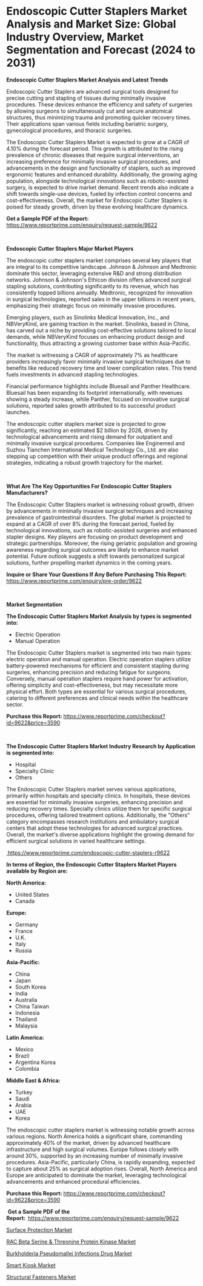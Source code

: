 <p><h1>Endoscopic Cutter Staplers Market Analysis and Market Size: Global Industry Overview, Market Segmentation and Forecast (2024 to 2031)</h1></p><p><strong>Endoscopic Cutter Staplers Market Analysis and Latest Trends</strong></p>
<p><p>Endoscopic Cutter Staplers are advanced surgical tools designed for precise cutting and stapling of tissues during minimally invasive procedures. These devices enhance the efficiency and safety of surgeries by allowing surgeons to simultaneously cut and secure anatomical structures, thus minimizing trauma and promoting quicker recovery times. Their applications span various fields including bariatric surgery, gynecological procedures, and thoracic surgeries.</p><p>The Endoscopic Cutter Staplers Market is expected to grow at a CAGR of 4.10% during the forecast period. This growth is attributed to the rising prevalence of chronic diseases that require surgical interventions, an increasing preference for minimally invasive surgical procedures, and advancements in the design and functionality of staplers, such as improved ergonomic features and enhanced durability. Additionally, the growing aging population, alongside technological innovations such as robotic-assisted surgery, is expected to drive market demand. Recent trends also indicate a shift towards single-use devices, fueled by infection control concerns and cost-effectiveness. Overall, the market for Endoscopic Cutter Staplers is poised for steady growth, driven by these evolving healthcare dynamics.</p></p>
<p><strong>Get a Sample PDF of the Report:&nbsp;</strong> <a href="https://www.reportprime.com/enquiry/request-sample/9622?utm_campaign=1833&utm_medium=2&utm_source=Github&utm_content=ia&utm_term=28112024&utm_id=endoscopic-cutter-staplers">https://www.reportprime.com/enquiry/request-sample/9622</a></p>
<p>&nbsp;</p>
<p><strong>Endoscopic Cutter Staplers Major Market Players</strong></p>
<p><p>The endoscopic cutter staplers market comprises several key players that are integral to its competitive landscape. Johnson & Johnson and Medtronic dominate this sector, leveraging extensive R&D and strong distribution networks. Johnson & Johnson's Ethicon division offers advanced surgical stapling solutions, contributing significantly to its revenue, which has consistently topped billions annually. Medtronic, recognized for innovation in surgical technologies, reported sales in the upper billions in recent years, emphasizing their strategic focus on minimally invasive procedures.</p><p>Emerging players, such as Sinolinks Medical Innovation, Inc., and NBVeryKind, are gaining traction in the market. Sinolinks, based in China, has carved out a niche by providing cost-effective solutions tailored to local demands, while NBVeryKind focuses on enhancing product design and functionality, thus attracting a growing customer base within Asia-Pacific.</p><p>The market is witnessing a CAGR of approximately 7% as healthcare providers increasingly favor minimally invasive surgical techniques due to benefits like reduced recovery time and lower complication rates. This trend fuels investments in advanced stapling technologies.</p><p>Financial performance highlights include Bluesail and Panther Healthcare. Bluesail has been expanding its footprint internationally, with revenues showing a steady increase, while Panther, focused on innovative surgical solutions, reported sales growth attributed to its successful product launches.</p><p>The endoscopic cutter staplers market size is projected to grow significantly, reaching an estimated $2 billion by 2026, driven by technological advancements and rising demand for outpatient and minimally invasive surgical procedures. Companies like Enginemed and Suzhou Tianchen International Medical Technology Co., Ltd. are also stepping up competition with their unique product offerings and regional strategies, indicating a robust growth trajectory for the market.</p></p>
<p>&nbsp;</p>
<p><strong>What Are The Key Opportunities For Endoscopic Cutter Staplers Manufacturers?</strong></p>
<p><p>The Endoscopic Cutter Staplers market is witnessing robust growth, driven by advancements in minimally invasive surgical techniques and increasing prevalence of gastrointestinal disorders. The global market is projected to expand at a CAGR of over 8% during the forecast period, fueled by technological innovations, such as robotic-assisted surgeries and enhanced stapler designs. Key players are focusing on product development and strategic partnerships. Moreover, the rising geriatric population and growing awareness regarding surgical outcomes are likely to enhance market potential. Future outlook suggests a shift towards personalized surgical solutions, further propelling market dynamics in the coming years.</p></p>
<p><strong>Inquire or Share Your Questions If Any Before Purchasing This Report:</strong> <a href="https://www.reportprime.com/enquiry/pre-order/9622?utm_campaign=1833&utm_medium=2&utm_source=Github&utm_content=ia&utm_term=28112024&utm_id=endoscopic-cutter-staplers">https://www.reportprime.com/enquiry/pre-order/9622</a></p>
<p>&nbsp;</p>
<p><strong>Market Segmentation</strong></p>
<p><strong>The Endoscopic Cutter Staplers Market Analysis by types is segmented into:</strong></p>
<p><ul><li>Electric Operation</li><li>Manual Operation</li></ul></p>
<p><p>The Endoscopic Cutter Staplers market is segmented into two main types: electric operation and manual operation. Electric operation staplers utilize battery-powered mechanisms for efficient and consistent stapling during surgeries, enhancing precision and reducing fatigue for surgeons. Conversely, manual operation staplers require hand power for activation, offering simplicity and cost-effectiveness, but may necessitate more physical effort. Both types are essential for various surgical procedures, catering to different preferences and clinical needs within the healthcare sector.</p></p>
<p><strong>Purchase this Report:&nbsp;</strong><a href="https://www.reportprime.com/checkout?id=9622&price=3590&utm_campaign=1833&utm_medium=2&utm_source=Github&utm_content=ia&utm_term=28112024&utm_id=endoscopic-cutter-staplers">https://www.reportprime.com/checkout?id=9622&price=3590</a></p>
<p>&nbsp;</p>
<p><strong>The Endoscopic Cutter Staplers Market Industry Research by Application is segmented into:</strong></p>
<p><ul><li>Hospital</li><li>Specialty Clinic</li><li>Others</li></ul></p>
<p><p>The Endoscopic Cutter Staplers market serves various applications, primarily within hospitals and specialty clinics. In hospitals, these devices are essential for minimally invasive surgeries, enhancing precision and reducing recovery times. Specialty clinics utilize them for specific surgical procedures, offering tailored treatment options. Additionally, the "Others" category encompasses research institutions and ambulatory surgical centers that adopt these technologies for advanced surgical practices. Overall, the market's diverse applications highlight the growing demand for efficient surgical solutions in varied healthcare settings.</p></p>
<p><a href="https://www.reportprime.com/endoscopic-cutter-staplers-r9622?utm_campaign=1833&utm_medium=2&utm_source=Github&utm_content=ia&utm_term=28112024&utm_id=endoscopic-cutter-staplers">&nbsp;https://www.reportprime.com/endoscopic-cutter-staplers-r9622</a></p>
<p><strong>In terms of Region, the Endoscopic Cutter Staplers Market Players available by Region are:</strong></p>
<p>
    <p> <strong> North America: </strong>
        <ul>
            <li>United States</li>
            <li>Canada</li>
        </ul>
        </p> 
    <p> <strong> Europe: </strong>
        <ul>
            <li>Germany</li>
            <li>France</li>
            <li>U.K.</li>
            <li>Italy</li>
            <li>Russia</li>
        </ul>
        </p> 
    <p> <strong> Asia-Pacific: </strong>
        <ul>
            <li>China</li>
            <li>Japan</li>
            <li>South Korea</li>
            <li>India</li>
            <li>Australia</li>
            <li>China Taiwan</li>
            <li>Indonesia</li>
            <li>Thailand</li>
            <li>Malaysia</li>
        </ul>
        </p> 
    <p> <strong> Latin America: </strong>
        <ul>
            <li>Mexico</li>
            <li>Brazil</li>
            <li>Argentina Korea</li>
            <li>Colombia</li>
        </ul>
        </p> 
    <p> <strong> Middle East & Africa: </strong>
        <ul>
            <li>Turkey</li>
            <li>Saudi</li>
            <li>Arabia</li>
            <li>UAE</li>
            <li>Korea</li>
        </ul>
    </p>
    </p>
<p><p>The endoscopic cutter staplers market is witnessing notable growth across various regions. North America holds a significant share, commanding approximately 40% of the market, driven by advanced healthcare infrastructure and high surgical volumes. Europe follows closely with around 30%, supported by an increasing number of minimally invasive procedures. Asia-Pacific, particularly China, is rapidly expanding, expected to capture about 25% as surgical adoption rises. Overall, North America and Europe are anticipated to dominate the market, leveraging technological advancements and enhanced procedural efficiencies.</p></p>
<p><strong>Purchase this Report: </strong><a href="https://www.reportprime.com/checkout?id=9622&price=3590&utm_campaign=1833&utm_medium=2&utm_source=Github&utm_content=ia&utm_term=28112024&utm_id=endoscopic-cutter-staplers">https://www.reportprime.com/checkout?id=9622&price=3590</a></p>
<p>&nbsp;<strong>Get a Sample PDF of the Report:&nbsp;&nbsp;</strong><a href="https://www.reportprime.com/enquiry/request-sample/9622?utm_campaign=1833&utm_medium=2&utm_source=Github&utm_content=ia&utm_term=28112024&utm_id=endoscopic-cutter-staplers">https://www.reportprime.com/enquiry/request-sample/9622</a></p>
<p><strong></strong></p>
<p><p><a href="https://www.linkedin.com/pulse/surface-protection-market-emerging-trends-future-prospects-nocke?utm_campaign=1833&utm_medium=2&utm_source=Github&utm_content=ia&utm_term=28112024&utm_id=endoscopic-cutter-staplers">Surface Protection Market</a></p><p><a href="https://issuu.com/reportprime-2/docs/rac-beta-serine-threonine-protein-k_c699943ea64e69?utm_campaign=1833&utm_medium=2&utm_source=Github&utm_content=ia&utm_term=28112024&utm_id=endoscopic-cutter-staplers">RAC Beta Serine & Threonine Protein Kinase Market</a></p><p><a href="https://issuu.com/reportprime-2/docs/burkholderia-pseudomallei-infection_25c5ab0787ea47?utm_campaign=1833&utm_medium=2&utm_source=Github&utm_content=ia&utm_term=28112024&utm_id=endoscopic-cutter-staplers">Burkholderia Pseudomallei Infections Drug Market</a></p><p><a href="https://www.linkedin.com/pulse/smart-kiosk-market-overview-global-trends-future-prospects-ldtfe?utm_campaign=1833&utm_medium=2&utm_source=Github&utm_content=ia&utm_term=28112024&utm_id=endoscopic-cutter-staplers">Smart Kiosk Market</a></p><p><a href="https://www.linkedin.com/pulse/market-examination-report-structural-fasteners-growth-forecast-w159e?utm_campaign=1833&utm_medium=2&utm_source=Github&utm_content=ia&utm_term=28112024&utm_id=endoscopic-cutter-staplers">Structural Fasteners Market</a></p></p>